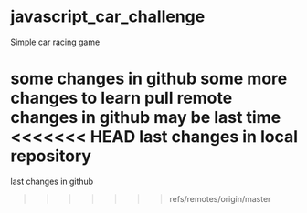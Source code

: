 # javascript_car_challenge
Simple car racing game 

some changes in github
some more changes to learn pull 
remote changes in github may be last time
<<<<<<< HEAD
last changes in local repository
=======

last changes in github

>>>>>>> refs/remotes/origin/master
